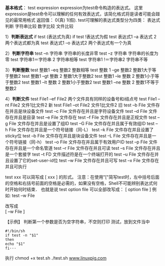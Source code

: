 **基本格式**：
test expression
expression为test命令构造的表达式。
这里expression是test命令可以理解的任何有效表达式，该简化格式将是读者可能会踫见的最常用格式
返回值：
0(真) 
1(假).
test可理解的表达式类型分为四类：
    表达式判断
    字符串比较
    数字比较
    文件比较
    
1）**判断表达式**
if test  (表达式为真)
if test !表达式为假
test 表达式1 –a 表达式 2                两个表达式都为真
test 表达式1 –o 表达式2                 两个表达式有一个为真
 
2）**判断字符串**
test –n 字符串                          字符串的长度非零
test –z 字符串                           字符串的长度为零
test 字符串1＝字符串 2          字符串相等
test 字符串1 !＝字符串2         字符串不等
 
3）**判断整数**
test 整数1 –eq 整数2                       整数相等
test 整数 1 –ge 整数2                      整数1大于等于整数2
test 整数1 –gt 整数 2                       整数1大于整数2
test 整数1 –le 整数 2                       整数1小于等于整数2
test 整数1 –lt 整数 2                         整数1小于整数2
test 整数1 –ne 整数 2                      整数1不等于整数2
 
4）**判断文件**
test  File1 –ef  File2                            两个文件具有同样的设备号和i结点号
test  File1 –nt  File2                            文件1比文件2 新
test  File1 –ot  File2                            文件1比文件2 旧
test –b File            文件存在并且是块设备文件
test –c File            文件存在并且是字符设备文件
test –d File            文件存在并且是目录
test –e File            文件存在
test –f File            文件存在并且是正规文件
test –g File            文件存在并且是设置了组ID
test –G File            文件存在并且属于有效组ID
test –h File            文件存在并且是一个符号链接（同-L）
test –k File             文件存在并且设置了sticky位
test –b File            文件存在并且是块设备文件
test –L File            文件存在并且是一个符号链接（同-h）
test –o File            文件存在并且属于有效用户ID
test –p File            文件存在并且是一个命名管道
test –r File            文件存在并且可读
test –s File            文件存在并且是一个套接字
test –t FD                文件描述符是在一个终端打开的
test –u File            文件存在并且设置了它的set-user-id位
test –w File            文件存在并且可写
test –x File            文件存在并且可执行

test xxx 可以简写成 [  xxx  ] 的形式。
注意：在使用"["简写test时，左中括号后面的空格和右括号前面的空格是必需的，如果没有空格，Shell不可能辨别表达式何时开始何时结束．
也就是说
    test option file
可以全部改写成：
    [ option file ]
例如:
 test –w File
 
改写成    
[ –w File ]    

【示例】
判断第一个参数是否为空字符串，不空则打印
测试，放到文件当中

	#!/bin/sh
	if test -n "$1"
	then
	echo "$1"
	fi···
执行
chmod +x test.sh
./test.sh www.linuxpig.com
